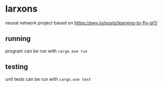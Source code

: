 # larxons
neural network project based on https://pwy.io/posts/learning-to-fly-pt1/

## running
program can be run with `cargo.exe run`

## testing
unit tests can be run with `cargo.exe test`
